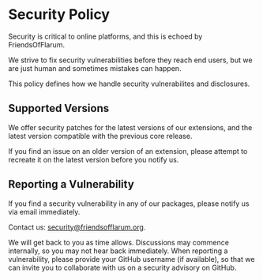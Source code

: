 # Security Policy

Security is critical to online platforms, and this is echoed by FriendsOfFlarum.

We strive to fix security vulnerabilities before they reach end users, but we are just human and sometimes mistakes can happen.

This policy defines how we handle security vulnerabilites and disclosures.

## Supported Versions

We offer security patches for the latest versions of our extensions, and the latest version compatible with the previous core release.

If you find an issue on an older version of an extension, please attempt to recreate it on the latest version before you notify us.

## Reporting a Vulnerability

If you find a security vulnerability in any of our packages, please notify us via email immediately.

Contact us: [security@friendsofflarum.org](mailto:security@friendsoflarum.org?subject=Security%20vulnerability&body=Enter%20information%20about%20the%20security%20vulnerability%20here.).

We will get back to you as time allows. Discussions may commence internally, so you may not hear back immediately. When reporting a vulnerability, please provide your GitHub username (if available), so that we can invite you to collaborate with us on a security advisory on GitHub.

